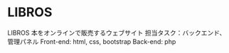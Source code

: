 # LIBROS
LIBROS 本をオンラインで販売するウェブサイト
担当タスク：バックエンド、管理パネル
Front-end: html, css, bootstrap
Back-end: php
